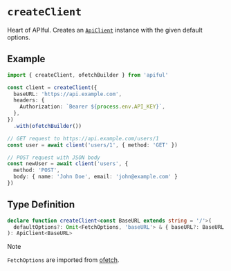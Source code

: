 # `createClient`

Heart of APIful. Creates an [`ApiClient`](/reference/api-client) instance with the given default options.

## Example

```ts
import { createClient, ofetchBuilder } from 'apiful'

const client = createClient({
  baseURL: 'https://api.example.com',
  headers: {
    Authorization: `Bearer ${process.env.API_KEY}`,
  },
})
  .with(ofetchBuilder())

// GET request to https://api.example.com/users/1
const user = await client('users/1', { method: 'GET' })

// POST request with JSON body
const newUser = await client('users', {
  method: 'POST',
  body: { name: 'John Doe', email: 'john@example.com' }
})
```

## Type Definition

```ts
declare function createClient<const BaseURL extends string = '/'>(
  defaultOptions?: Omit<FetchOptions, 'baseURL'> & { baseURL?: BaseURL }
): ApiClient<BaseURL>
```

> [!NOTE]
> `FetchOptions` are imported from [ofetch](https://github.com/unjs/ofetch).
